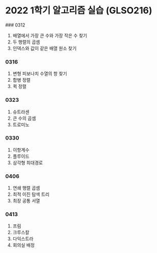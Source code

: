 <h1>2022 1학기 알고리즘 실습 (GLSO216)</h1>
### 0312

1. 배열에서 가장 큰 수와 가장 작은 수 찾기
2. 두 행렬의 곱셈
3. 인덱스와 값이 같은 배열 원소 찾기

### 0316

1. 변형 피보나치 수열의 항 찾기
2. 합병 정렬
3. 퀵 정렬

### 0323

1. 슈트라센
2. 큰 수의 곱셈
3. 트로미노

### 0330

1. 이항계수
2. 플루이드
3. 삼각형 최대경로

### 0406

1. 연쇄 행렬 곱셈
2. 최적 이진 탐색 트리
3. 최장 공통 서열

### 0413

1. 프림
2. 크루스칼
3. 다익스트라
4. 회의실 배정



